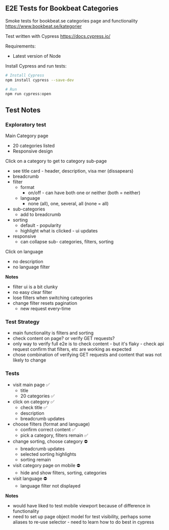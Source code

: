 ## E2E Tests for Bookbeat Categories

Smoke tests for bookbeat.se categories page and functionality
https://www.bookbeat.se/kategorier

Test written with Cypress
https://docs.cypress.io/

Requirements: 
- Latest version of Node

Install Cypress and run tests:
```bash
# Install Cypress
npm install cypress --save-dev

# Run
npm run cypress:open
```

## Test Notes

### Exploratory test

Main Category page
- 20 categories listed
- Responsive design

Click on a category to get to category sub-page
- see title card - header, description, visa mer (dissapears)
- breadcrumb
- filter
	- format
		- on/off - can have both one or neither (both = neither)
	- language
		- none (all), one, several, all (none = all)
- sub-categories
	- add to breadcrumb
- sorting
	- default - popularity
	- highlight what is clicked - ui updates
- responsive
	- can collapse sub- categories, filters, sorting

Click on language
- no description
- no language filter

**Notes**
- filter ui is a bit clunky
- no easy clear filter
- lose filters when switching categories
- change filter resets pagination
	- new request every-time

### Test Strategy
- main functionality is filters and sorting
- check content on page? or verify GET requests?
- only way to verify full e2e is to check content - but it's flaky - check api request confirm that filters, etc are working as expected
- chose combination of verifying GET requests and content that was not likely to change

### Tests
- visit main page ✅
	- title
	- 20 categories ✅
- click on category ✅
	- check title ✅
	- description
	- breadcrumb updates
- choose filters (format and language)
	- confirm correct content ✅
	- pick a  category, filters remain ✅
- change sorting, choose category ⛔️
	- breadcrumb updates
	- selected sorting highlights
	- sorting remain
- visit category page on mobile ⛔️
	- hide and show filters, sorting, categories
- visit language ⛔️
	- language filter not displayed

**Notes**
- would have liked to test mobile viewport because of difference in functionality
- need to set up page object model for test visibility, perhaps some aliases to re-use selector - need to learn how to do best in cypress